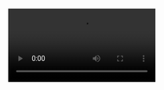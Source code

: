 ![Desktop Birds Demo](https://user-images.githubusercontent.com/tkomforty/desktopBirds/assets/desktopBirds.mp4?raw=true)
